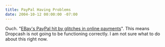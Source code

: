 ```yaml
---
title: PayPal Having Problems
date: 2004-10-12 00:00:00 -07:00
---
```


<p>
Ouch. "<a href="http://www.usatoday.com/tech/news/2004-10-12-paypal-in-a-mood_x.htm">EBay's PayPal hit by glitches in online payments</a>". This means Dropcash is not going to be functioning correctly. I am not sure what to do about this right now.
</p>
